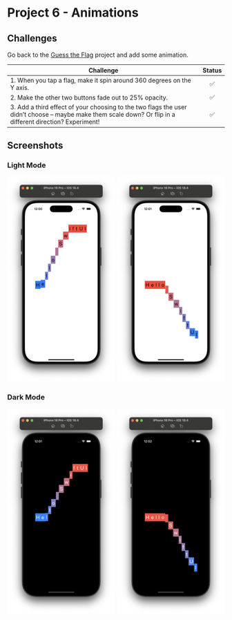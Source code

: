 # Project 6 - Animations

## Challenges

Go back to the [Guess the Flag](../03-Project-2-GuessTheFlag) project and add some animation.

<!-- prettier-ignore -->
| Challenge | Status |
| --- | :---: |
| 1. When you tap a flag, make it spin around 360 degrees on the Y axis. | ✅ |
| 2. Make the other two buttons fade out to 25% opacity. | ✅ |
| 3. Add a third effect of your choosing to the two flags the user didn’t choose – maybe make them scale down? Or flip in a different direction? Experiment! | ✅ |

## Screenshots

### Light Mode

<div>
  <img src="Screenshots/01-Light.png" width="250">
  <img src="Screenshots/02-Light.png" width="250">
</div>

### Dark Mode

<div>
  <img src="Screenshots/01-Dark.png" width="250">
  <img src="Screenshots/02-Dark.png" width="250">
</div>

